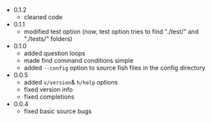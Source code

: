 - 0.1.2
    - cleaned code
- 0.1.1
    - modified test option (now, test option tries to find "./test/" and "./tests/" folders)
- 0.1.0
    - added question loops
    - made find command conditions simple
    - added `--config` option to source fish files in the config directory
- 0.0.5
    - added `v/version`& `h/help` options
    - fixed version info
    - fixed completions
- 0.0.4
    - fixed basic source bugs